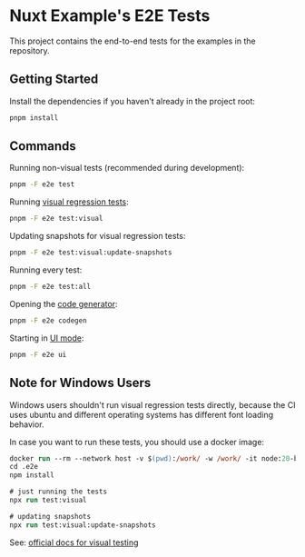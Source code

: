 # Nuxt Example's E2E Tests

This project contains the end-to-end tests for the examples in the repository.

## Getting Started

Install the dependencies if you haven't already in the project root:

```sh
pnpm install
```

## Commands

Running non-visual tests (recommended during development):

```sh
pnpm -F e2e test
```

Running [visual regression tests](https://playwright.dev/docs/test-snapshots):

```sh
pnpm -F e2e test:visual
```

Updating snapshots for visual regression tests:

```sh
pnpm -F e2e test:visual:update-snapshots
```

Running every test:

```sh
pnpm -F e2e test:all
```

Opening the [code generator](https://playwright.dev/docs/codegen-intro#running-codegen):

```sh
pnpm -F e2e codegen
```

Starting in [UI mode](https://playwright.dev/docs/test-ui-mode):

```sh
pnpm -F e2e ui
```

## Note for Windows Users

Windows users shouldn't run visual regression tests directly, because the CI uses ubuntu and different operating systems has different font loading behavior.

In case you want to run these tests, you should use a docker image:

```ps
docker run --rm --network host -v $(pwd):/work/ -w /work/ -it node:20-bookworm /bin/bash
cd .e2e
npm install

# just running the tests
npx run test:visual

# updating snapshots
npx run test:visual:update-snapshots
```

See: [official docs for visual testing](https://playwright.dev/docs/test-snapshots)
